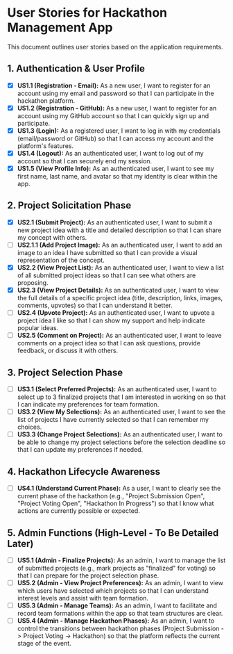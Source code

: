 # User Stories for Hackathon Management App

This document outlines user stories based on the application requirements.

## 1. Authentication & User Profile

- [x] **US1.1 (Registration - Email):** As a new user, I want to register for an account using my email and password so that I can participate in the hackathon platform.
- [x] **US1.2 (Registration - GitHub):** As a new user, I want to register for an account using my GitHub account so that I can quickly sign up and participate.
- [x] **US1.3 (Login):** As a registered user, I want to log in with my credentials (email/password or GitHub) so that I can access my account and the platform's features.
- [x] **US1.4 (Logout):** As an authenticated user, I want to log out of my account so that I can securely end my session.
- [x] **US1.5 (View Profile Info):** As an authenticated user, I want to see my first name, last name, and avatar so that my identity is clear within the app.

## 2. Project Solicitation Phase

- [x] **US2.1 (Submit Project):** As an authenticated user, I want to submit a new project idea with a title and detailed description so that I can share my concept with others.
- [ ] **US2.1.1 (Add Project Image):** As an authenticated user, I want to add an image to an idea I have submitted so that I can provide a visual representation of the concept.
- [x] **US2.2 (View Project List):** As an authenticated user, I want to view a list of all submitted project ideas so that I can see what others are proposing.
- [x] **US2.3 (View Project Details):** As an authenticated user, I want to view the full details of a specific project idea (title, description, links, images, comments, upvotes) so that I can understand it better.
- [ ] **US2.4 (Upvote Project):** As an authenticated user, I want to upvote a project idea I like so that I can show my support and help indicate popular ideas.
- [ ] **US2.5 (Comment on Project):** As an authenticated user, I want to leave comments on a project idea so that I can ask questions, provide feedback, or discuss it with others.

## 3. Project Selection Phase

- [ ] **US3.1 (Select Preferred Projects):** As an authenticated user, I want to select up to 3 finalized projects that I am interested in working on so that I can indicate my preferences for team formation.
- [ ] **US3.2 (View My Selections):** As an authenticated user, I want to see the list of projects I have currently selected so that I can remember my choices.
- [ ] **US3.3 (Change Project Selections):** As an authenticated user, I want to be able to change my project selections before the selection deadline so that I can update my preferences if needed.

## 4. Hackathon Lifecycle Awareness

- [ ] **US4.1 (Understand Current Phase):** As a user, I want to clearly see the current phase of the hackathon (e.g., "Project Submission Open", "Project Voting Open", "Hackathon In Progress") so that I know what actions are currently possible or expected.

## 5. Admin Functions (High-Level - To Be Detailed Later)

- [ ] **US5.1 (Admin - Finalize Projects):** As an admin, I want to manage the list of submitted projects (e.g., mark projects as "finalized" for voting) so that I can prepare for the project selection phase.
- [ ] **US5.2 (Admin - View Project Preferences):** As an admin, I want to view which users have selected which projects so that I can understand interest levels and assist with team formation.
- [ ] **US5.3 (Admin - Manage Teams):** As an admin, I want to facilitate and record team formations within the app so that team structures are clear.
- [ ] **US5.4 (Admin - Manage Hackathon Phases):** As an admin, I want to control the transitions between hackathon phases (Project Submission -> Project Voting -> Hackathon) so that the platform reflects the current stage of the event.
